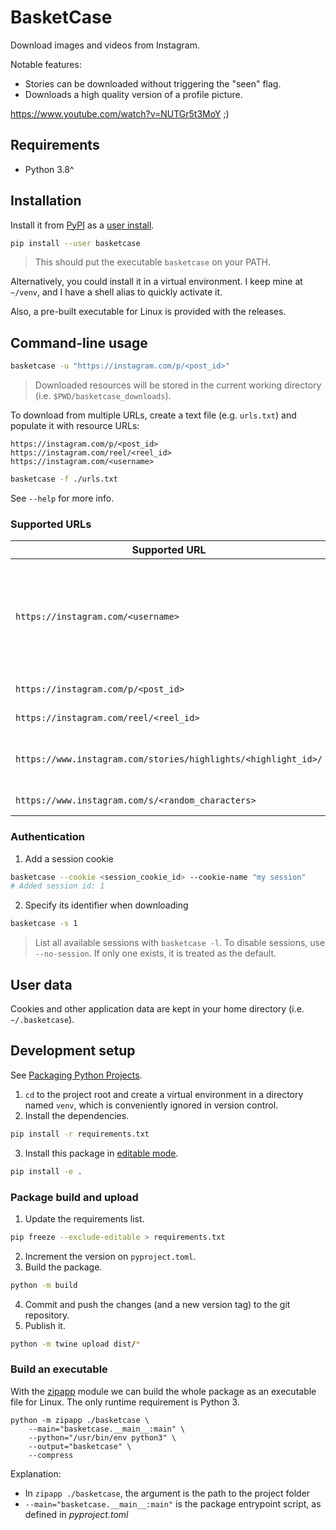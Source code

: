 # BasketCase
Download images and videos from Instagram.

Notable features:
- Stories can be downloaded without triggering the "seen" flag.
- Downloads a high quality version of a profile picture.

https://www.youtube.com/watch?v=NUTGr5t3MoY ;)

## Requirements
- Python 3.8^

## Installation
Install it from [PyPI](https://pypi.org/project/basketcase/) as a [user install](https://pip.pypa.io/en/stable/user_guide/#user-installs).

```sh
pip install --user basketcase
```

> This should put the executable `basketcase` on your PATH.

Alternatively, you could install it in a virtual environment.
I keep mine at `~/venv`, and I have a shell alias to quickly activate it.

Also, a pre-built executable for Linux is provided with the releases.

## Command-line usage
```sh
basketcase -u "https://instagram.com/p/<post_id>"
```

> Downloaded resources will be stored in the current working directory (i.e. `$PWD/basketcase_downloads`).

To download from multiple URLs, create a text file (e.g. `urls.txt`)
and populate it with resource URLs:

```
https://instagram.com/p/<post_id>
https://instagram.com/reel/<reel_id>
https://instagram.com/<username>
```

```sh
basketcase -f ./urls.txt
```

See `--help` for more info.

### Supported URLs
| Supported URL                                                  | Description                                                                      |
|----------------------------------------------------------------|----------------------------------------------------------------------------------|
| `https://instagram.com/<username>`                             | User profile. Downloads stories from the past 24 hours, and the profile picture. |
| `https://instagram.com/p/<post_id>`                            | Standard publication.                                                            |
| `https://instagram.com/reel/<reel_id>`                         | Reels movie                                                                      |
| `https://www.instagram.com/stories/highlights/<highlight_id>/` | A collection of stories, or "highlights"                                         |
| `https://www.instagram.com/s/<random_characters>`              | A shorter type of URL                                                            |

### Authentication
1. Add a session cookie

```sh
basketcase --cookie <session_cookie_id> --cookie-name "my session"
# Added session id: 1
```

2. Specify its identifier when downloading

```sh
basketcase -s 1
```

> List all available sessions with `basketcase -l`.
> To disable sessions, use `--no-session`.
> If only one exists, it is treated as the default.

## User data
Cookies and other application data are kept in your home directory (i.e. `~/.basketcase`).

## Development setup
See [Packaging Python Projects](https://github.com/pypa/packaging.python.org/blob/5cca66a312ca96ad4d10d2bc806864f63944b870/source/tutorials/packaging-projects.rst).

1. `cd` to the project root and create a virtual environment
in a directory named `venv`, which is conveniently ignored in
version control.
2. Install the dependencies.

```sh
pip install -r requirements.txt
```

3. Install this package in [editable mode](https://github.com/pypa/setuptools/blob/5a3f670457e426b9b6f29700049754327ced3088/docs/userguide/development_mode.rst).

```sh
pip install -e .
```

### Package build and upload
1. Update the requirements list.

```sh
pip freeze --exclude-editable > requirements.txt
```

2. Increment the version on `pyproject.toml`.
3. Build the package.

```sh
python -m build
```

4. Commit and push the changes (and a new version tag) to the git repository.
5. Publish it.
```sh
python -m twine upload dist/*
```

### Build an executable
With the [zipapp](https://docs.python.org/3/library/zipapp.html) module
we can build the whole package as an executable file for Linux. The only
runtime requirement is Python 3.

```shell
python -m zipapp ./basketcase \
    --main="basketcase.__main__:main" \
    --python="/usr/bin/env python3" \
    --output="basketcase" \
    --compress
```

Explanation:
- In `zipapp ./basketcase`, the argument is the path to the project folder
- `--main="basketcase.__main__:main"` is the package entrypoint script, as defined in _pyproject.toml_
